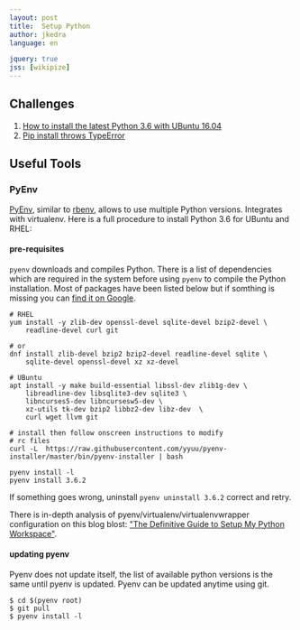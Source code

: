 ```yaml
---
layout: post
title:  Setup Python
author: jkedra
language: en

jquery: true
jss: [wikipize]
---
```


## Challenges

1. [How to install the latest Python 3.6 with UBuntu 16.04](http://askubuntu.com/questions/865554/how-do-i-install-python-3-6-using-apt-get#answer-865644)
2. [Pip install throws TypeError](https://stackoverflow.com/questions/37495375/python-pip-install-throws-typeerror-unsupported-operand-types-for-retry)

## Useful Tools

### PyEnv

[PyEnv](pyenv), similar to [rbenv][rbenv], allows to use multiple Python
versions. Integrates with virtualenv. Here is a full procedure
to install Python 3.6 for UBuntu and RHEL:


#### pre-requisites

`pyenv` downloads and compiles Python. There is a list of dependencies
which are required in the system before using `pyenv` to compile the Python
installation. Most of packages have been listed below but if somthing is
missing you can [find it on Google](g:pyenv_common_build_problems).

    # RHEL
    yum install -y zlib-dev openssl-devel sqlite-devel bzip2-devel \
        readline-devel curl git

    # or
    dnf install zlib-devel bzip2 bzip2-devel readline-devel sqlite \
        sqlite-devel openssl-devel xz xz-devel

    # UBuntu
    apt install -y make build-essential libssl-dev zlib1g-dev \
        libreadline-dev libsqlite3-dev sqlite3 \
        libncurses5-dev libncursesw5-dev \
        xz-utils tk-dev bzip2 libbz2-dev libz-dev  \
        curl wget llvm git

    # install then follow onscreen instructions to modify
    # rc files
    curl -L  https://raw.githubusercontent.com/yyuu/pyenv-installer/master/bin/pyenv-installer | bash

    pyenv install -l
    pyenv install 3.6.2

If something goes wrong, uninstall `pyenv uninstall 3.6.2` correct and retry.

There is in-depth analysis of pyenv/virtualenv/virtualenvwrapper configuration
on this blog blost:
["The Definitive Guide to Setup My Python Workspace"][defguide].

#### updating pyenv

Pyenv does not update itself, the list of available python versions is
the same until pyenv is updated. Pyenv can be updated anytime using git.

    $ cd $(pyenv root)
    $ git pull
    $ pyenv install -l


[rbenv]: http://rbenv.org/
[pyenv]: https://github.com/pyenv/
[pyenv-installer]: https://github.com/yyuu/pyenv-installer
[defguide]: https://medium.com/@henriquebastos/the-definitive-guide-to-setup-my-python-workspace-628d68552e14#.c8p03tuvp
